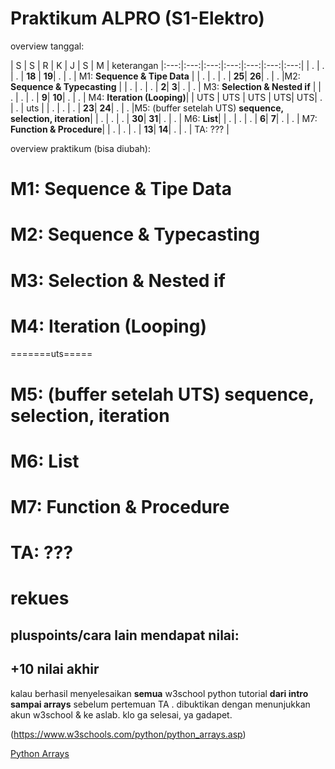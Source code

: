 # Praktikum ALPRO (S1-Elektro)

overview tanggal:

| S | S | R | K | J | S | M | keterangan
|:---:|:---:|:---:|:---:|:---:|:---:|:---:|
| . | . | . | **18** | **19**| . | . | M1: **Sequence & Tipe Data**  |
| . | . | . | **25**| **26**| . | . |M2: **Sequence & Typecasting** |
| . | . | . | **2**| **3**| . | . | M3: **Selection & Nested if** |
| . | . | . | **9**| **10**| . | . | M4: **Iteration (Looping)**|
| UTS | UTS | UTS | UTS| UTS| . | . | uts |
| . | . | . | **23**| **24**| . | . |M5: (buffer setelah UTS) **sequence, selection, iteration**|
| . | . | . | **30**| **31**| . | . | M6: **List**|
| . | . | . | **6**| **7**| . | . | M7: **Function & Procedure**|
| . | . | . | **13**| **14**| . | . | TA: ??? |




overview praktikum (bisa diubah):


# M1: **Sequence & Tipe Data** 


# M2: **Sequence & Typecasting**

# M3: **Selection & Nested if**

# M4: **Iteration (Looping)**

=======uts=====

# M5: (buffer setelah UTS) **sequence, selection, iteration**

# M6: **List**

# M7: **Function & Procedure**

# TA: ???



# rekues 

## pluspoints/cara lain mendapat nilai:



## +10 nilai akhir

kalau berhasil menyelesaikan **semua** w3school python tutorial **dari intro sampai arrays**  sebelum pertemuan TA . dibuktikan dengan menunjukkan akun w3school & ke aslab. klo ga selesai, ya gadapet.

(https://www.w3schools.com/python/python_arrays.asp)

[Python Arrays](https://www.w3schools.com/python/python_arrays.asp) 









